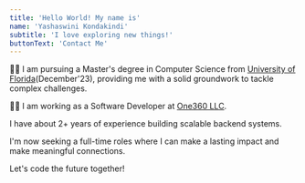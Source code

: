 ```yaml
---
title: 'Hello World! My name is'
name: 'Yashaswini Kondakindi'
subtitle: 'I love exploring new things!'
buttonText: 'Contact Me'
---
```

👩‍🎓 I am pursuing a Master's degree in Computer Science from [University of Florida](https://www.ufl.edu/)(December'23), providing me with a solid groundwork to tackle complex challenges.

👩‍💻 I am working as a Software Developer at [One360 LLC](https://www.one360.cx/).

I have about 2+ years of experience building scalable backend systems.

I'm now seeking a full-time roles where I can make a lasting impact and make meaningful connections.

Let's code the future together!

